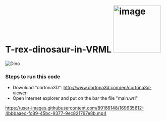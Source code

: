 # T-rex-dinosaur-in-VRML <img width="150" alt="image" src="https://media0.giphy.com/media/h79DDJVyrwKcBBErNv/giphy.gif?cid=ecf05e47l9n9t4vknyb69demr6mh9l76e1o5nl4kr1sdx0m0&rid=giphy.gif&ct=s">
![Dino](https://user-images.githubusercontent.com/89166148/169633961-3e363ea3-400d-4a9c-8135-a36d483189b5.png)

### Steps to run this code
- Download "cortona3D": http://www.cortona3d.com/en/cortona3d-viewer 
- Open internet explorer and put on the bar the file "main.wrl"


https://user-images.githubusercontent.com/89166148/169635612-4bbbaaec-fc89-45bc-9377-9ec821797e8b.mp4
